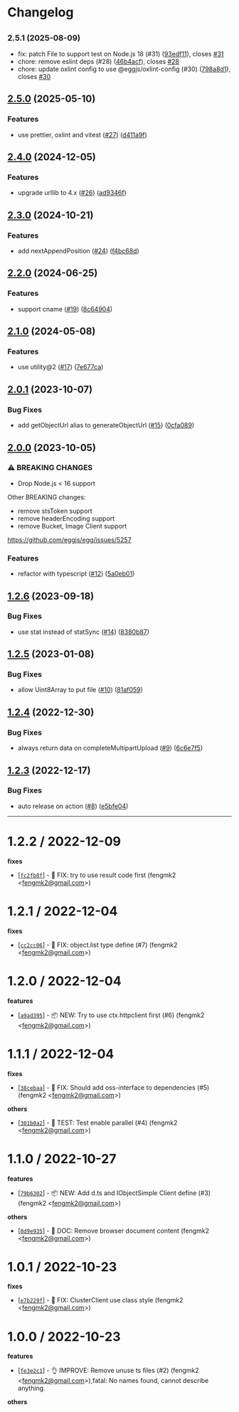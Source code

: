 # Changelog

## <small>2.5.1 (2025-08-09)</small>

* fix: patch File to support test on Node.js 18 (#31) ([93edf11](https://github.com/node-modules/oss-client/commit/93edf11)), closes [#31](https://github.com/node-modules/oss-client/issues/31)
* chore: remove eslint deps (#28) ([46b4acf](https://github.com/node-modules/oss-client/commit/46b4acf)), closes [#28](https://github.com/node-modules/oss-client/issues/28)
* chore: update oxlint config to use @eggjs/oxlint-config (#30) ([798a8d1](https://github.com/node-modules/oss-client/commit/798a8d1)), closes [#30](https://github.com/node-modules/oss-client/issues/30)

## [2.5.0](https://github.com/node-modules/oss-client/compare/v2.4.0...v2.5.0) (2025-05-10)


### Features

* use prettier, oxlint and vitest ([#27](https://github.com/node-modules/oss-client/issues/27)) ([d411a9f](https://github.com/node-modules/oss-client/commit/d411a9fdbae20185392ed25615ce16de82e9fc9f))

## [2.4.0](https://github.com/node-modules/oss-client/compare/v2.3.0...v2.4.0) (2024-12-05)


### Features

* upgrade urllib to 4.x ([#26](https://github.com/node-modules/oss-client/issues/26)) ([ad9346f](https://github.com/node-modules/oss-client/commit/ad9346fbba72c2d30072846484fab5daab57f285))

## [2.3.0](https://github.com/node-modules/oss-client/compare/v2.2.0...v2.3.0) (2024-10-21)


### Features

* add nextAppendPosition ([#24](https://github.com/node-modules/oss-client/issues/24)) ([f4bc68d](https://github.com/node-modules/oss-client/commit/f4bc68dc269cd353276ada494e21a6991418bb20))

## [2.2.0](https://github.com/node-modules/oss-client/compare/v2.1.0...v2.2.0) (2024-06-25)


### Features

* support cname ([#19](https://github.com/node-modules/oss-client/issues/19)) ([8c64904](https://github.com/node-modules/oss-client/commit/8c649048ca2e87897c09d5da689355cafc1a4d60))

## [2.1.0](https://github.com/node-modules/oss-client/compare/v2.0.1...v2.1.0) (2024-05-08)


### Features

* use utility@2 ([#17](https://github.com/node-modules/oss-client/issues/17)) ([7e677ca](https://github.com/node-modules/oss-client/commit/7e677cae81ea078e6adf70df76d044866f08066f))

## [2.0.1](https://github.com/node-modules/oss-client/compare/v2.0.0...v2.0.1) (2023-10-07)


### Bug Fixes

* add getObjectUrl alias to generateObjectUrl ([#15](https://github.com/node-modules/oss-client/issues/15)) ([0cfa089](https://github.com/node-modules/oss-client/commit/0cfa0899edaaeb1b7da76cfa68bafbdd9d26c863))

## [2.0.0](https://github.com/node-modules/oss-client/compare/v1.2.6...v2.0.0) (2023-10-05)


### ⚠ BREAKING CHANGES

* Drop Node.js < 16 support

Other BREAKING changes:
- remove stsToken support
- remove headerEncoding support
- remove Bucket, Image Client support

https://github.com/eggjs/egg/issues/5257

### Features

* refactor with typescript ([#12](https://github.com/node-modules/oss-client/issues/12)) ([5a0eb01](https://github.com/node-modules/oss-client/commit/5a0eb013e082c66b52eb6b918dd4713c7c54c149))

## [1.2.6](https://github.com/node-modules/oss-client/compare/v1.2.5...v1.2.6) (2023-09-18)


### Bug Fixes

* use stat instead of statSync ([#14](https://github.com/node-modules/oss-client/issues/14)) ([8380b87](https://github.com/node-modules/oss-client/commit/8380b870dfb18a8cc85a437f9cb47cd805402301))

## [1.2.5](https://github.com/node-modules/oss-client/compare/v1.2.4...v1.2.5) (2023-01-08)


### Bug Fixes

* allow Uint8Array to put file ([#10](https://github.com/node-modules/oss-client/issues/10)) ([81af059](https://github.com/node-modules/oss-client/commit/81af059bcce52d54a8fa712ca6ca99a1dcc4aef6))

## [1.2.4](https://github.com/node-modules/oss-client/compare/v1.2.3...v1.2.4) (2022-12-30)


### Bug Fixes

* always return data on completeMultipartUpload ([#9](https://github.com/node-modules/oss-client/issues/9)) ([6c6e7f5](https://github.com/node-modules/oss-client/commit/6c6e7f5828f203eb2d8d1a7a38c79706e3baa3a5))

## [1.2.3](https://github.com/node-modules/oss-client/compare/v1.2.2...v1.2.3) (2022-12-17)


### Bug Fixes

* auto release on action ([#8](https://github.com/node-modules/oss-client/issues/8)) ([e5bfe04](https://github.com/node-modules/oss-client/commit/e5bfe042163951d709c8197c136be7e9e6b9e89b))

---


1.2.2 / 2022-12-09
==================

**fixes**
  * [[`fc2fb8f`](http://github.com/node-modules/oss-client/commit/fc2fb8f9d1b23d355cc8cf12f46d1df6182c6f6f)] - 🐛 FIX: try to use result code first (fengmk2 <<fengmk2@gmail.com>>)

1.2.1 / 2022-12-04
==================

**fixes**
  * [[`cc2cc06`](http://github.com/node-modules/oss-client/commit/cc2cc065ede44d5d40120b4877dfa85e25cd0199)] - 🐛 FIX: object.list type define (#7) (fengmk2 <<fengmk2@gmail.com>>)

1.2.0 / 2022-12-04
==================

**features**
  * [[`a9ad395`](http://github.com/node-modules/oss-client/commit/a9ad39539889f083e0d7671ca19ecc1b263eed74)] - 📦 NEW: Try to use ctx.httpclient first (#6) (fengmk2 <<fengmk2@gmail.com>>)

1.1.1 / 2022-12-04
==================

**fixes**
  * [[`38cebaa`](http://github.com/node-modules/oss-client/commit/38cebaa9f5868d67530cc34ef3cdb4023b9d3a1f)] - 🐛 FIX: Should add oss-interface to dependencies (#5) (fengmk2 <<fengmk2@gmail.com>>)

**others**
  * [[`301b0a2`](http://github.com/node-modules/oss-client/commit/301b0a2a3fa9af2ce85e093747f59c8f677dded1)] - 🤖 TEST: Test enable parallel (#4) (fengmk2 <<fengmk2@gmail.com>>)

1.1.0 / 2022-10-27
==================

**features**
  * [[`79b6302`](http://github.com/node-modules/oss-client/commit/79b6302b77bfabfc2750a5c5d48b4059cb04ac78)] - 📦 NEW: Add d.ts and IObjectSimple Client define (#3) (fengmk2 <<fengmk2@gmail.com>>)

**others**
  * [[`8d9e935`](http://github.com/node-modules/oss-client/commit/8d9e935ee530ebd9477e6334991465ff59a75b4b)] - 📖 DOC: Remove browser document content (fengmk2 <<fengmk2@gmail.com>>)

1.0.1 / 2022-10-23
==================

**fixes**
  * [[`e7b229f`](http://github.com/node-modules/oss-client/commit/e7b229f839925ff7a8069834b73fe34789e5e00f)] - 🐛 FIX: ClusterClient use class style (fengmk2 <<fengmk2@gmail.com>>)

1.0.0 / 2022-10-23
==================

**features**
  * [[`fe3e2c1`](http://github.com/node-modules/oss-client/commit/fe3e2c1a119ffd3b8a8c77ab6b38ee545c14fb59)] - 👌 IMPROVE: Remove unuse ts files (#2) (fengmk2 <<fengmk2@gmail.com>>),fatal: No names found, cannot describe anything.

**others**

